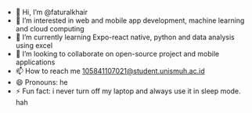 - 👋 Hi, I’m @faturalkhair
- 👀 I’m interested in web and mobile app development, machine learning and cloud computing
- 🌱 I’m currently learning Expo-react native, python and data analysis using excel
- 💞️ I’m looking to collaborate on open-source project and mobile applications
- 📫 How to reach me 105841107021@student.unismuh.ac.id
- 😄 Pronouns: he
- ⚡ Fun fact: i never turn off my laptop and always use it in sleep mode. hah

<!---
faturalkhair/faturalkhair is a ✨ special ✨ repository because its `README.md` appears on your GitHub profile.
You can click the Preview link to take a look at your changes.
--->

